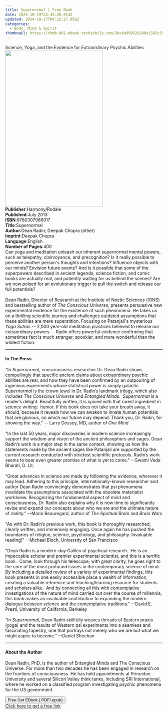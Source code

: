 ```yaml
---
title: Supernormal | Free Book
date: 2024-10-19T23:45:28.914Z
updated: 2024-10-27T04:22:27.056Z
categories:
  - Body, Mind & Spirit
thumbnail: https://thmb-001-ebook.techidaily.com/2bc4a999520240e1585c597d739f3a0a66caefeefb25ffccba6610dbd6e20976.jpg
---
```

<main id="book-container">
  <div class="flex flex-col">
    <div class="book-brief flex-1 py-6 px-4 sm:p-6 md:py-10 md:px-8">
      <!-- brief-->
      <div class="book-brief-main">
        Science, Yoga, and the Evidence for Extraordinary Psychic Abilities
      </div>
    </div>
    <div
      class="book-meta-info flex-1 grid gap-4 col-start-1 col-end-3 row-start-1 sm:mb-6 sm:grid-cols-4 lg:gap-6 lg:col-start-2 lg:row-end-6 lg:row-span-6 lg:mb-0"
    >
      <div
        class="book-meta-info-left place-content-center mt-4 p-4 text-sm leading-6 col-start-2 col-span-2 dark:text-slate-400"
      >
        <img
          class="w-full h-500 object-cover rounded-lg sm:h-255 sm:col-span-2 lg:col-span-full"
          src="https://img-001-ebook.techidaily.com/6ecc04aaceeee8089f267173626e410c6202b5a8cb268fc3fe57789d1ec5a1ba.jpg"
          alt=""
          width="312"
          height="500"
        />
      </div>
      <div
        class="book-meta-info-right mt-2 col-start-1 row-start-2 col-span-3 self-center"
      >
        <!-- meta data  -->
        <div class="flex flex-col px-4 md:px-8">
          <div class="flex-1">
            <strong>Publisher</strong>:<span class="px-2">Harmony/Rodale</span>
          </div>
          <div class="flex-1">
            <strong>Published</strong>:<span class="px-2">July 2013</span>
          </div>
          <div class="flex-1">
            <strong>ISBN</strong>:<span class="px-2">9780307986917</span>
          </div>
          <div class="flex-1">
            <strong>Title</strong>:<span class="px-2">Supernormal</span>
          </div>
          <div class="flex-1">
            <strong>Author</strong>:<span class="px-2"
              >Dean Radin; Deepak Chopra (other)</span
            >
          </div>
          <div class="flex-1">
            <strong>Imprint</strong>:<span class="px-2">Deepak Chopra</span>
          </div>
          <div class="flex-1">
            <strong>Language</strong>:<span class="px-2">English</span>
          </div>
          <div class="flex-1">
            <strong>Number of Pages</strong>:<span class="px-2">400</span>
          </div>
        </div>
      </div>
    </div>
    <div class="book-description flex-1 py-6 px-4 sm:p-6 md:py-10 md:px-8">
      <div class="book-description-main">
        <div accordion-content="" id="description">
          Can yoga and meditation unleash our inherent supernormal mental
          powers, such as telepathy, clairvoyance, and precognition? Is it
          really possible to perceive another person's thoughts and intentions?
          Influence objects with our minds? Envision future events? And is it
          possible that some of the superpowers described in ancient legends,
          science fiction, and comic books are actually real, and patiently
          waiting for us behind the scenes? Are we now poised for an
          evolutionary trigger to pull the switch and release our full
          potentials?<br /><br />Dean Radin, Director of Research at the
          Institute of Noetic Sciences (IONS) and bestselling author of
          <i>The Conscious Universe, </i>presents persuasive new experimental
          evidence for the existence of such phenomena. He takes us on a
          thrilling scientific journey and challenges outdated assumptions that
          these abilities are mere superstition. Focusing on Patanjali's
          mysterious <i>Yoga Sutras </i>-- 2,000 year-old meditation practices
          believed to release our extraordinary powers -- Radin offers powerful
          evidence confirming that sometimes fact is much stranger, spookier,
          and more wonderful than the wildest fiction.
        </div>
        <div class="accordion-fader"></div>
      </div>
    </div>
    <div class="book-excerpts flex-1 py-6 px-4 sm:p-6 md:py-10 md:px-8">
      <!-- excerpts-->
      <div class="book-excerpts-main">
        <hr />
        <h4 class="placeholder placeholder-heading">
          <span>In The Press</span>
        </h4>
        <p></p>
        <p>
          <i>“</i>In <i>Supernormal,</i> consciousness researcher Dr. Dean Radin
          shows compellingly that specific ancient claims about extraordinary
          psychic abilities are real, and how they have been confirmed by an
          outpouring of ingenious experiments whose statistical power is simply
          galactic. <i>Supernormal</i> is the crown jewel in Dr. Radin’s
          landmark trilogy, which also includes
          <i>The Conscious Universe</i> and <i>Entangled Minds.</i>&nbsp;
          <i>Supernormal</i> is a reader’s delight.&nbsp;Beautifully written, it
          is spiced with that rarest ingredient in science writing:&nbsp; humor.
          If this book does not take your breath away, it should, because it
          reveals how we can awaken to innate human potentials that are
          glorious, on which our future may depend. Thank you, Dr. Radin, for
          showing the way.” -- Larry Dossey, MD, author of <i>One Mind</i
          ><br /><br />"In the last 50 years, major discoveries in modern
          science increasingly support the wisdom and vision of the ancient
          philosophers and sages. Dean Radin’s work is a major step in the same
          context, showing us how the statements made by the ancient sages like
          Patanjali are supported by the current research conducted with
          strictest scientific protocols. Radin’s work seems to bear even
          greater promise of what is yet to come." --Swami Veda Bharati, D.
          Lit.&nbsp;&nbsp;<br /><br />“Great advances in science are made by
          following the evidence, wherever it may lead. Adhering to this
          principle, internationally-known researcher and author Dean Radin
          convincingly demonstrates that psi phenomena invalidate the
          assumptions associated with the obsolete materialist worldview.
          Recognizing the fundamental aspect of mind and consciousness, Dr.
          Radin also explains why it is now time to significantly revise and
          expand our concepts about who we are and the ultimate nature of
          reality.” --Mario Beauregard, author of
          <i>The Spiritual Brain </i>and<i> Brain Wars<br /><br /></i>"As with
          Dr. Radin’s previous work, this book is thoroughly researched, clearly
          written, and immensely engaging. Once again he has pushed the
          boundaries of religion, science, psychology, and philosophy.
          Invaluable reading!" --Michael Bloch, University of San Francisco<br /><br />"Dean
          Radin is a modern-day Galileo of psychical research.&nbsp; He is an
          impeccable scholar and premier experimental scientist, and this is a
          terrific book.&nbsp; Come, look through his telescope; with great
          clarity, he goes right to the core of the most profound issues in the
          contemporary science of mind.&nbsp; By including a detailed review of
          a variety of experimental findings, this book presents in one easily
          accessible place a wealth of information, creating a valuable
          reference and teaching/learning resource for students and scholars
          alike.&nbsp; And by connecting all this with contemplative
          investigations of the nature of mind carried out over the course of
          millennia, this book makes an invaluable contribution to expanding the
          modern dialogue between science and the contemplative traditions."
          --David E. Presti, University of California, Berkeley<br /><br />“In
          <i>Supernormal,</i> Dean Radin skillfully weaves threads of Eastern
          praxis (yoga) and the results of Western psi experiments into a
          seamless and fascinating tapestry, one that portrays not merely who we
          are but what we might aspire to become.” --Daniel Sheehan
        </p>
        <p></p>
      </div>
    </div>
    <div class="book-about-author flex-1 py-6 px-4 sm:p-6 md:py-10 md:px-8">
      <!-- about author-->
      <div class="book-main-author-main">
        <hr />
        <h4 class="placeholder placeholder-heading">
          <span>About the Author</span>
        </h4>
        <p>
          Dean Radin, PhD, is the author of Entangled Minds and The Conscious
          Universe. For more than two decades he has been engaged in research on
          the frontiers of consciousness. He has held appointments at Princeton
          University and several Silicon Valley think tanks, including SRI
          International, where he worked on a classified program investigating
          psychic phenomena for the US government.
        </p>
      </div>
    </div>
    <div class="book-free-get flex-1 py-6 px-4 sm:p-6 md:py-10 md:px-8">
      <button
        id="btn-free-get"
        class="bg-blue-500 hover:bg-blue-700 text-white font-bold py-2 px-4 rounded"
      >
        Free Get EBook (.PDF/.epub)
      </button>
      <div id="countdown-display" class="px-2 text-lg mt-2"></div>
      <a
        id="free-link"
        class="hidden bg-blue-500 hover:bg-blue-700 text-white font-bold py-2 px-4 rounded"
        href="https://www.ebooks.com/en-us/book/1113561/supernormal/dean-radin/"
        target="_blank"
        >Click here to get a free link</a
      >
    </div>
    <script>
      let countdownTime = 0;
      let countdownInterval = null;
      document
        .getElementById('btn-free-get')
        .addEventListener('click', startCountdown);
      function startCountdown() {
        countdownTime = new Date().getTime() + 60000 * 3;
        countdownInterval = setInterval(updateCountdown, 1000);
        document.getElementById('btn-free-get').disabled = true;
        document
          .getElementById('btn-free-get')
          .classList.add('bg-gray-500', 'cursor-not-allowed');
      }
      function updateCountdown() {
        let currentTime = new Date().getTime();
        let timeLeft = countdownTime - currentTime;
        let secondsLeft = Math.floor(timeLeft / 1000);
        document.getElementById('countdown-display').innerHTML =
          `Remaining time: ${secondsLeft} seconds.`;
        if (secondsLeft <= 0) {
          clearInterval(countdownInterval);
          document.getElementById('btn-free-get').classList.add('hidden');
          document.getElementById('free-link').classList.remove('hidden');
          document.getElementById('countdown-display').innerHTML = '';
        }
      }
    </script>
  </div>
</main>

<ins class="adsbygoogle"
      style="display:block"
      data-ad-client="ca-pub-7571918770474297"
      data-ad-slot="8358498916"
      data-ad-format="auto"
      data-full-width-responsive="true"></ins>
    